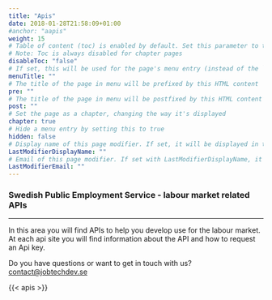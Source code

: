 ```yaml
---
title: "Apis"
date: 2018-01-28T21:58:09+01:00
#anchor: "aapis"
weight: 15
# Table of content (toc) is enabled by default. Set this parameter to true to disable it.
# Note: Toc is always disabled for chapter pages
disableToc: "false"
# If set, this will be used for the page's menu entry (instead of the `title` attribute)
menuTitle: ""
# The title of the page in menu will be prefixed by this HTML content
pre: ""
# The title of the page in menu will be postfixed by this HTML content
post: ""
# Set the page as a chapter, changing the way it's displayed
chapter: true
# Hide a menu entry by setting this to true
hidden: false
# Display name of this page modifier. If set, it will be displayed in the footer.
LastModifierDisplayName: ""
# Email of this page modifier. If set with LastModifierDisplayName, it will be displayed in the footer
LastModifierEmail: ""
---
```

### Swedish Public Employment Service - labour market related APIs
<hr>


In this area you will find APIs to help you develop use for the labour market.
At each api site you will find information about the API and how to request an Api key.

Do you have questions or want  to get in touch with us?  
<contact@jobtechdev.se>






{{< apis >}}